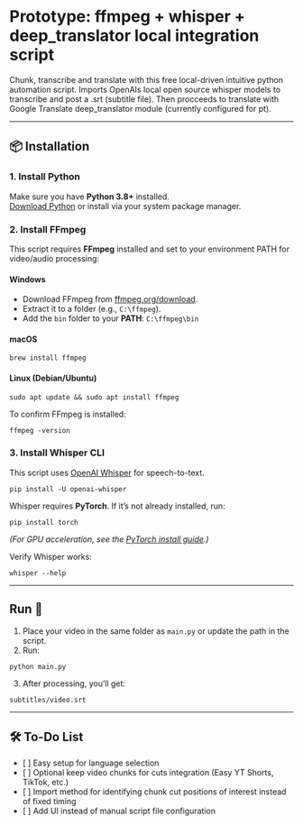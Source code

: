 <h1>Prototype: ffmpeg + whisper + deep_translator local integration script</h1>
<p>Chunk, transcribe and translate with this free local-driven intuitive python automation script. Imports OpenAIs local open source whisper models to transcribe and post a .srt (subtitle file). Then procceeds to translate with Google Translate deep_translator module (currently configured for pt).</p>

---

<h2>📦 Installation</h2>

<h3>1. Install Python</h3>
<p>Make sure you have <strong>Python 3.8+</strong> installed.<br>
<a href="https://www.python.org/downloads/">Download Python</a> or install via your system package manager.</p>

<h3>2. Install FFmpeg</h3>
<p>This script requires <strong>FFmpeg</strong> installed and set to your environment PATH for video/audio processing:</p>
<h4>Windows</h4>
<ul>
<li>Download FFmpeg from <a href="https://ffmpeg.org/download.html">ffmpeg.org/download</a>.</li>
<li>Extract it to a folder (e.g., <code>C:\ffmpeg</code>).</li>
<li>Add the <code>bin</code> folder to your <strong>PATH</strong>: <code>C:\ffmpeg\bin</code></li>
</ul>
<h4>macOS</h4>
<pre><code>brew install ffmpeg
</code></pre>
<h4>Linux (Debian/Ubuntu)</h4>
<pre><code>sudo apt update && sudo apt install ffmpeg
</code></pre>

<p>To confirm FFmpeg is installed:</p>
<pre><code>ffmpeg -version
</code></pre>

<h3>3. Install Whisper CLI</h3>
<p>This script uses <a href="https://github.com/openai/whisper">OpenAI Whisper</a> for speech-to-text.</p>

<pre><code>pip install -U openai-whisper
</code></pre>

<p>Whisper requires <strong>PyTorch</strong>. If it’s not already installed, run:</p>
<pre><code>pip install torch
</code></pre>
<p><em>(For GPU acceleration, see the <a href="https://pytorch.org/get-started/locally/">PyTorch install guide</a>.)</em></p>

<p>Verify Whisper works:</p>
<pre><code>whisper --help
</code></pre>

<hr>

<h2>Run 💬</h2>
<ol>
<li>Place your video in the same folder as <code>main.py</code> or update the path in the script.</li>
<li>Run:</li>
</ol>
<pre><code>python main.py
</code></pre>
<ol start="3">
<li>After processing, you’ll get:</li>
</ol>
<pre><code>subtitles/video.srt
</code></pre>

<hr>

<h2>🛠 To-Do List</h2>
<ul>
<li>[ ] Easy setup for language selection</li>
<li>[ ] Optional keep video chunks for cuts integration (Easy YT Shorts, TikTok, etc.)</li>
<li>[ ] Import method for identifying chunk cut positions of interest instead of fixed timing</li>
<li>[ ] Add UI instead of manual script file configuration</li>
</ul>
